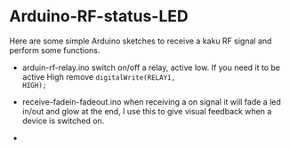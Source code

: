 Arduino-RF-status-LED
=====================

Here are some simple Arduino sketches to receive a kaku RF signal and perform some functions.

* arduin-rf-relay.ino switch on/off a relay, active low. If you need it to be active High remove <code>digitalWrite(RELAY1, HIGH);</code>

* receive-fadein-fadeout.ino when receiving a on signal it will fade a led in/out and glow at the end, I use this to give visual feedback when a device is switched on.

* 
